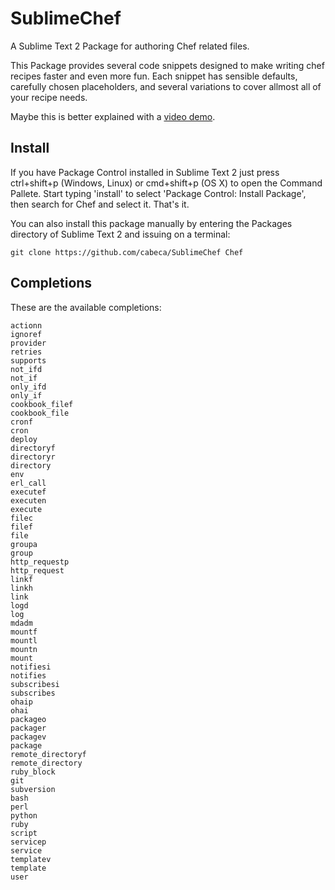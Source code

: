SublimeChef
===========

A Sublime Text 2 Package for authoring Chef related files.

This Package provides several code snippets designed to make writing chef recipes faster and even more fun. 
Each snippet has sensible defaults, carefully chosen placeholders, and several variations to cover allmost all of your recipe needs.

Maybe this is better explained with a [video demo](http://example.net/).


Install
-------

If you have Package Control installed in Sublime Text 2 just press ctrl+shift+p (Windows, Linux) or cmd+shift+p (OS X) to open the Command Pallete.
Start typing 'install' to select 'Package Control: Install Package', then search for Chef and select it. That's it.

You can also install this package manually by entering the Packages directory of Sublime Text 2 and issuing on a terminal:
    
    git clone https://github.com/cabeca/SublimeChef Chef



Completions
-----------

These are the available completions:

    actionn
    ignoref
	provider
	retries
	supports
	not_ifd
	not_if
	only_ifd
	only_if
	cookbook_filef
	cookbook_file
	cronf
	cron
	deploy
	directoryf
	directoryr
	directory
	env
	erl_call
	executef
	executen
	execute
	filec
	filef
	file
	groupa
	group
	http_requestp
	http_request
	linkf
	linkh
	link
	logd
	log
	mdadm
	mountf
	mountl
	mountn
	mount
	notifiesi
	notifies
	subscribesi
	subscribes
	ohaip
	ohai
	packageo
	packager
	packagev
	package
	remote_directoryf
	remote_directory
	ruby_block
	git
	subversion
	bash
	perl
	python
	ruby
	script
	servicep
	service
	templatev
	template
	user